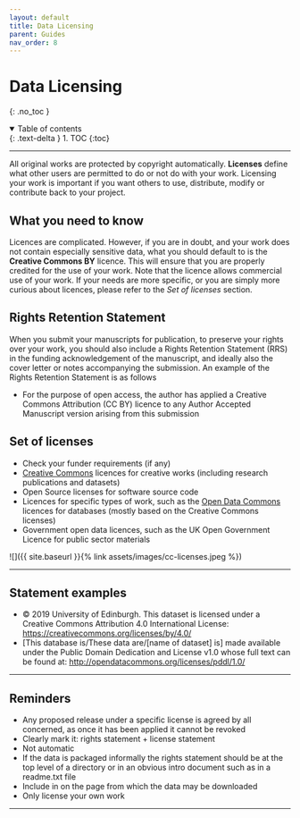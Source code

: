 ```yaml
---
layout: default
title: Data Licensing
parent: Guides
nav_order: 8
---
```


# Data Licensing
{: .no_toc }

<details open markdown="block">
  <summary>
    Table of contents
  </summary>
  {: .text-delta }
1. TOC
{:toc}
</details>

---

All original works are protected by copyright automatically.
**Licenses** define what other users are permitted to do or not do with your work.
Licensing your work is important if you want others to use, distribute, modify or contribute back to your project.

## What you need to know

Licences are complicated. However, if you are in doubt, and your work does not contain especially sensitive data, what you should default to is the **Creative Commons BY** licence. 
This will ensure that you are properly credited for the use of your work. 
Note that the licence allows commercial use of your work. 
If your needs are more specific, or you are simply more curious about licences, please refer to the *Set of licenses* section.

## Rights Retention Statement

When you submit your manuscripts for publication, to preserve your rights over your work, you should also include a Rights Retention Statement (RRS) in the funding acknowledgement of the manuscript, and ideally also the cover letter or notes accompanying the submission.
An example of the Rights Retention Statement is as follows

- For the purpose of open access, the author has applied a Creative Commons Attribution (CC BY) licence to any Author Accepted Manuscript version arising from this submission

## Set of licenses

- Check your funder requirements (if any)
- [Creative Commons](https://chooser-beta.creativecommons.org/) licences for creative works (including research publications and datasets)
- Open Source licenses for software source code
- Licences for specific types of work, such as the [Open Data Commons](https://opendatacommons.org/licenses/index.html) licences for databases (mostly based on the Creative Commons licenses)
- Government open data licences, such as the UK Open Government Licence for public sector materials

![]({{ site.baseurl }}{% link assets/images/cc-licenses.jpeg %})

---

## Statement examples

- © 2019 University of Edinburgh. This dataset is licensed under a Creative Commons Attribution 4.0 International License: https://creativecommons.org/licenses/by/4.0/
- [This database is/These data are/[name of dataset] is] made available under the Public Domain Dedication and License v1.0 whose full text can be found at: http://opendatacommons.org/licenses/pddl/1.0/

---

## Reminders

- Any proposed release under a specific license is agreed by all concerned, as once it has been applied it cannot be revoked
- Clearly mark it: rights statement + license statement
- Not automatic
- If the data is packaged informally the rights statement should be at the top level of a directory or in an obvious intro document such as in a readme.txt file
- Include in on the page from which the data may be downloaded
- Only license your own work

---

<!-- [Next: Preregistration Guide]({{ site.baseurl }}{% link docs/guides/preregistration.md %}) -->
